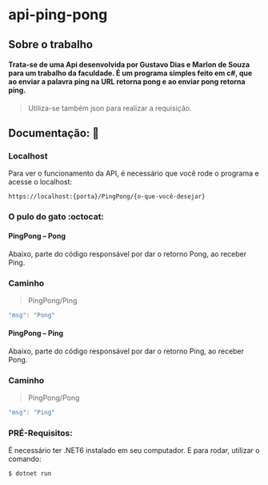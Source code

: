 # api-ping-pong

## Sobre o trabalho

#### Trata-se de uma Api desenvolvida por Gustavo Dias e Marlon de Souza para um trabalho da faculdade. É um programa simples feito em c#, que ao enviar a palavra ping na URL retorna pong e ao enviar pong retorna ping. 

> Utiliza-se também json para realizar a requisição. 

## Documentação: :checkered_flag:

### Localhost

Para ver o funcionamento da API, é necessário que você rode o programa e acesse o localhost:

```
https://localhost:{porta}/PingPong/{o-que-você-desejar}
```

### O pulo do gato :octocat:

#### PingPong – Pong

Abaixo, parte do código responsável por dar o retorno Pong, ao receber Ping.

### Caminho

> PingPong/Ping

```C#
"msg": "Pong"
```


#### PingPong – Ping

Abaixo, parte do código responsável por dar o retorno Ping, ao receber Pong.

### Caminho

> PingPong/Pong

```C#
"msg": "Ping"
```

### PRÉ-Requisitos:

É necessário ter .NET6 instalado em seu computador.
E para rodar, utilizar o comando:

```console
$ dotnet run
```




